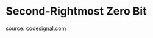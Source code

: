 <h1>Second-Rightmost Zero Bit</h1>
<p>source: <a href="https://www.codesignal.com/">codesignal.com</a>
